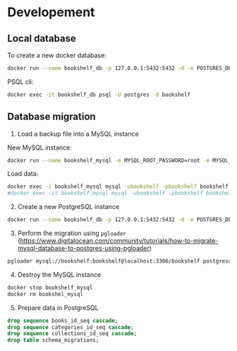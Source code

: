 # Developement

## Local database

To create a new docker database:

```sh
docker run --name bookshelf_db -p 127.0.0.1:5432:5432 -d -e POSTGRES_DB=bookshelf -e POSTGRES_PASSWORD=bookshelf postgres
```

PSQL cli:

```sh
docker exec -it bookshelf_db psql -U postgres -d bookshelf
```

## Database migration

1. Load a backup file into a MySQL instance

New MySQL instance:

```sh
docker run --name bookshelf_mysql -e MYSQL_ROOT_PASSWORD=root -e MYSQL_DATABASE=bookshelf -e MYSQL_USER=bookshelf -e MYSQL_PASSWORD=bookshelf -p 127.0.0.1:3306:3306 -d mysql:5.7
```

Load data:

```sh
docker exec -i bookshelf_mysql mysql -ubookshelf -pbookshelf bookshelf < bookshelf_20200816_001502.sql
#docker exec -it bookshelf_mysql mysql -ubookshelf -pbookshelf bookshelf
```

2. Create a new PostgreSQL instance

```sh
docker run --name bookshelf_db -p 127.0.0.1:5432:5432 -d -e POSTGRES_DB=bookshelf -e POSTGRES_PASSWORD=bookshelf postgres
```

3. Perform the migration using `pgloader` (https://www.digitalocean.com/community/tutorials/how-to-migrate-mysql-database-to-postgres-using-pgloader)

```sh
pgloader mysql://bookshelf:bookshelf@localhost:3306/bookshelf postgresql://postgres:bookshelf@localhost:5432/bookshelf
```

4. Destroy the MySQL instance

```sh
docker stop bookshelf_mysql
docker rm bookshel_mysql
```

5. Prepare data in PostgreSQL

```sql
drop sequence books_id_seq cascade;
drop sequence categories_id_seq cascade;
drop sequence collections_id_seq cascade;
drop table schema_migrations;
```
